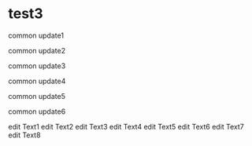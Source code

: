 # test3

common update1

common update2

common update3

common update4

common update5

common update6

edit Text1
edit Text2
edit Text3
edit Text4
edit Text5
edit Text6
edit Text7
edit Text8
